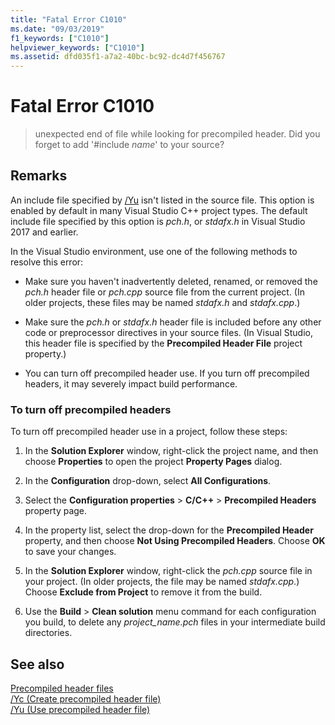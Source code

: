 ```yaml
---
title: "Fatal Error C1010"
ms.date: "09/03/2019"
f1_keywords: ["C1010"]
helpviewer_keywords: ["C1010"]
ms.assetid: dfd035f1-a7a2-40bc-bc92-dc4d7f456767
---
```

# Fatal Error C1010

> unexpected end of file while looking for precompiled header. Did you forget to add '#include *name*' to your source?

## Remarks

An include file specified by [/Yu](../../build/reference/yu-use-precompiled-header-file.md) isn't listed in the source file. This option is enabled by default in many Visual Studio C++ project types. The default include file specified by this option is *pch.h*, or *stdafx.h* in Visual Studio 2017 and earlier.

In the Visual Studio environment, use one of the following methods to resolve this error:

- Make sure you haven't inadvertently deleted, renamed, or removed the *pch.h* header file or *pch.cpp* source file from the current project. (In older projects, these files may be named *stdafx.h* and *stdafx.cpp*.)

- Make sure the *pch.h* or *stdafx.h* header file is included before any other code or preprocessor directives in your source files. (In Visual Studio, this header file is specified by the **Precompiled Header File** project property.)

- You can turn off precompiled header use. If you turn off precompiled headers, it may severely impact build performance.

### To turn off precompiled headers

To turn off precompiled header use in a project, follow these steps:

1. In the **Solution Explorer** window, right-click the project name, and then choose **Properties** to open the project **Property Pages** dialog.

1. In the **Configuration** drop-down, select **All Configurations**.

1. Select the **Configuration properties** > **C/C++** > **Precompiled Headers** property page.

1. In the property list, select the drop-down for the **Precompiled Header** property, and then choose **Not Using Precompiled Headers**. Choose **OK** to save your changes.

1. In the **Solution Explorer** window, right-click the *pch.cpp* source file in your project. (In older projects, the file may be named *stdafx.cpp*.) Choose **Exclude from Project** to remove it from the build.

1. Use the **Build** > **Clean solution** menu command for each configuration you build, to delete any *project_name.pch* files in your intermediate build directories.

## See also

[Precompiled header files](../../build/creating-precompiled-header-files.md)\
[/Yc (Create precompiled header file)](../../build/reference/yc-create-precompiled-header-file.md)\
[/Yu (Use precompiled header file)](../../build/reference/yu-use-precompiled-header-file.md)
